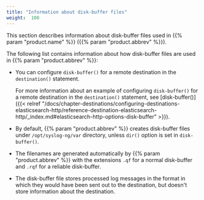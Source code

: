 ```yaml
---
title: "Information about disk-buffer files"
weight:  100
---
```

<!-- DISCLAIMER: This file is based on the syslog-ng Open Source Edition documentation https://github.com/balabit/syslog-ng-ose-guides/commit/2f4a52ee61d1ea9ad27cb4f3168b95408fddfdf2 and is used under the terms of The syslog-ng Open Source Edition Documentation License. The file has been modified by Axoflow. -->

This section describes information about disk-buffer files used in {{% param "product.name" %}} ({{% param "product.abbrev" %}}).

The following list contains information about how disk-buffer files are used in {{% param "product.abbrev" %}}:

  - You can configure `disk-buffer()` for a remote destination in the `destination()` statement.
    
    For more information about an example of configuring `disk-buffer()` for a remote destination in the `destination()` statement, see [disk-buffer()]({{< relref "/docs/chapter-destinations/configuring-destinations-elasticsearch-http/reference-destination-elasticsearch-http/_index.md#elasticsearch-http-options-disk-buffer" >}}).

  - By default, {{% param "product.abbrev" %}} creates disk-buffer files under `/opt/syslog-ng/var` directory, unless `dir()` option is set in `disk-buffer()`.

  - The filenames are generated automatically by {{% param "product.abbrev" %}} with the extensions `.qf` for a normal disk-buffer and `.rqf` for a reliable disk-buffer.

  - The disk-buffer file stores processed log messages in the format in which they would have been sent out to the destination, but doesn't store information about the destination.
